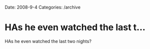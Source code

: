Date: 2008-9-4
Categories: /archive

# HAs he even watched the last t...

HAs he even watched the last two nights?

